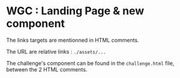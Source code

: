 # WGC : Landing Page & new component

The links targets are mentionned in HTML comments.

The URL are relative links : `./assets/...`

The challenge's component can be found in the `challenge.html` file, between the 2 HTML comments.